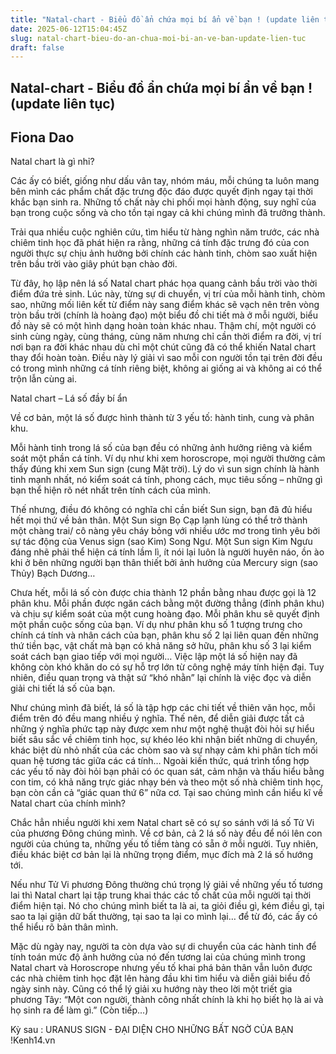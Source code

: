 ```yaml
---
title: "Natal-chart - Biểu đồ ẩn chứa mọi bí ẩn về bạn ! (update liên tục)"
date: 2025-06-12T15:04:45Z
slug: natal-chart-bieu-do-an-chua-moi-bi-an-ve-ban-update-lien-tuc
draft: false
---
```


## Natal-chart - Biểu đồ ẩn chứa mọi bí ẩn về bạn ! (update liên tục)

## Fiona Dao

Natal chart là gì nhỉ?
 
Các ấy có biết, giống như dấu vân tay, nhóm máu, mỗi chúng ta luôn mang bên mình các phẩm chất đặc trưng độc đáo được quyết định ngay tại thời khắc bạn sinh ra. Những tố chất này chi phối mọi hành động, suy nghĩ của bạn trong cuộc sống và cho tồn tại ngay cả khi chúng mình đã trưởng thành.
 
Trải qua nhiều cuộc nghiên cứu, tìm hiểu từ hàng nghìn năm trước, các nhà chiêm tinh học đã phát hiện ra rằng, những cá tính đặc trưng đó của con người thực sự chịu ảnh hưởng bởi chính các hành tinh, chòm sao xuất hiện trên bầu trời vào giây phút bạn chào đời.
 
Từ đây, họ lập nên lá số Natal chart phác họa quang cảnh bầu trời vào thời điểm đứa trẻ sinh. Lúc này, từng sự di chuyển, vị trí của mỗi hành tinh, chòm sao, những mối liên kết từ điểm này sang điểm khác sẽ vạch nên trên vòng tròn bầu trời (chính là hoàng đạo) một biểu đồ chi tiết mà ở mỗi người, biểu đồ này sẽ có một hình dạng hoàn toàn khác nhau. Thậm chí, một người có sinh cùng ngày, cùng tháng, cùng năm nhưng chỉ cần thời điểm ra đời, vị trí nơi bạn ra đời khác nhau dù chỉ một chút cũng đã có thể khiến Natal chart thay đổi hoàn toàn. Điều này lý giải vì sao mỗi con người tồn tại trên đời đều có trong mình những cá tính riêng biệt, không ai giống ai và không ai có thể trộn lẫn cùng ai.
 
Natal chart – Lá số đầy bí ẩn
 
Về cơ bản, một lá số được hình thành từ 3 yếu tố: hành tinh, cung và phân khu.
 
Mỗi hành tinh trong lá số của bạn đều có những ảnh hưởng riêng và kiểm soát một phần cá tính. Ví dụ như khi xem horoscrope, mọi người thường cảm thấy đúng khi xem Sun sign (cung Mặt trời). Lý do vì sun sign chính là hành tinh mạnh nhất, nó kiểm soát cá tính, phong cách, mục tiêu sống – những gì bạn thể hiện rõ nét nhất trên tính cách của mình.
 
Thế nhưng, điều đó không có nghĩa chỉ cần biết Sun sign, bạn đã đủ hiểu hết mọi thứ về bản thân. Một Sun sign Bọ Cạp lạnh lùng có thể trở thành một chàng trai/ cô nàng yêu cháy bỏng với nhiều ước mơ trong tình yêu bởi sự tác động của Venus sign (sao Kim) Song Ngư. Một Sun sign Kim Ngưu đáng nhẽ phải thể hiện cá tính lầm lì, ít nói lại luôn là người huyên náo, ồn ào khi ở bên những người bạn thân thiết bởi ảnh hưởng của Mercury sign (sao Thủy) Bạch Dương…
 
Chưa hết, mỗi lá số còn được chia thành 12 phần bằng nhau được gọi là 12 phân khu. Mỗi phần được ngăn cách bằng một đường thẳng (đỉnh phân khu) và chịu sự kiểm soát của một cung hoàng đạo. Mỗi phân khu sẽ quyết định một phần cuộc sống của bạn. Ví dụ như phân khu số 1 tượng trưng cho chính cá tính và nhân cách của bạn, phân khu số 2 lại liên quan đến những thứ tiền bạc, vật chất mà bạn có khả năng sở hữu, phân khu số 3 lại kiểm soát cách bạn giao tiếp với mọi người…
 Việc lập một lá số hiện nay đã không còn khó khăn do có sự hỗ trợ lớn từ công nghệ máy tính hiện đại. Tuy nhiên, điều quan trọng và thật sứ “khó nhằn” lại chính là việc đọc và diễn giải chi tiết lá số của bạn.
 
Như chúng mình đã biết, lá số là tập hợp các chi tiết về thiên văn học, mỗi điểm trên đó đều mang nhiều ý nghĩa. Thế nên, để diễn giải được tất cả những ý nghĩa phức tạp này được xem như một nghệ thuật đòi hỏi sự hiểu biết sâu sắc về chiêm tinh học, sự khéo léo khi nhận biết những di chuyển, khác biệt dù nhỏ nhất của các chòm sao và sự nhạy cảm khi phân tích mối quan hệ tương tác giữa các cá tính… Ngoài kiến thức, quá trình tổng hợp các yếu tố này đòi hỏi bạn phải có óc quan sát, cảm nhận và thấu hiểu bằng con tim, có khả năng trực giác nhạy bén và theo một số nhà chiêm tinh học, bạn còn cần cả “giác quan thứ 6” nữa cơ.
Tại sao chúng mình cần hiểu kĩ về Natal chart của chính mình?
 
Chắc hẳn nhiều người khi xem Natal chart sẽ có sự so sánh với lá số Tử Vi của phương Đông chúng mình. Về cơ bản, cả 2 lá số này đều để nói lên con người của chúng ta, những yếu tố tiềm tàng có sẵn ở mỗi người. Tuy nhiên, điều khác biệt cơ bản lại là những trọng điểm, mục đích mà 2 lá số hướng tới.
 
Nếu như Tử Vi phương Đông thường chú trọng lý giải về những yếu tố tương lai thì Natal chart lại tập trung khai thác các tố chất của mỗi người tại thời điểm hiện tại. Nó cho chúng mình biết ta là ai, ta giỏi điều gì, kém điều gì, tại sao ta lại giận dữ bất thường, tại sao ta lại co mình lại… để từ đó, các ấy có thể hiểu rõ bản thân mình.
 
Mặc dù ngày nay, người ta còn dựa vào sự di chuyển của các hành tinh để tính toán mức độ ảnh hưởng của nó đến tương lai của chúng mình trong Natal chart và Horoscrope nhưng yếu tố khai phá bản thân vẫn luôn được các nhà chiêm tinh học đặt lên hàng đầu khi tìm hiểu và diễn giải biểu đồ ngày sinh này. Cũng có thể lý giải xu hướng này theo lời một triết gia phương Tây: “Một con người, thành công nhất chính là khi họ biết họ là ai và họ sinh ra để làm gì.”
(Còn tiếp...)
 
 
Kỳ sau : URANUS SIGN - ĐẠI DIỆN CHO NHỮNG BẤT NGỜ CỦA BẠN !Kenh14.vn
